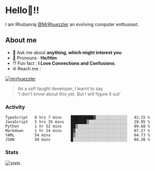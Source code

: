 
  
  
# Hello:wave:!!
I am Rhubanraj [@MrRhuezzler](https://github.com/MrRhuezzler) an evolving computer enthusiast.

## About me
<!-- - :sparkles: I'm currently working on [**de-viz**](https://github.com/MrRhuezzler/de-viz) -->
<!-- - :sparkles: Previously worked in [**Journal Management System**](https://manuscript.psgtech.ac.in) -->
<!-- - :book: I'm currently learning **Microservices Architecture** -->
- :speech_balloon: Ask me about **anything, which might interest you**
- :man: Pronouns : **He/Him**
- :interrobang: Fun fact : **I Love Connections and Confusions**.
- :globe_with_meridians: Reach me :  
  
[![mrrhuezzler](https://img.shields.io/badge/LinkedIn-0077B5?style=for-the-badge&logo=linkedin&logoColor=white)](https://www.linkedin.com/in/mrrhuezzler/)
<!--
### Interesting things, I found :bangbang:
-->
<!--
## Skills

## Drop a, Hi !
-->

<!-- 
Quotes
>  Always we overestimate the amount of work we can do in a day,  
>  and underestimate the amount we can do in our lifetime.
-->

> As a self taught developer, I learnt to say  
> 'I don't know about this yet, But I will figure it out'

### Activity
<!--START_SECTION:waka-->

```text
TypeScript   8 hrs 7 mins    ██████████▓░░░░░░░░░░░░░░   42.15 %
JavaScript   5 hrs 35 mins   ███████▒░░░░░░░░░░░░░░░░░   28.95 %
Python       1 hr 52 mins    ██▒░░░░░░░░░░░░░░░░░░░░░░   09.68 %
Markdown     1 hr 24 mins    █▓░░░░░░░░░░░░░░░░░░░░░░░   07.27 %
YAML         54 mins         █▒░░░░░░░░░░░░░░░░░░░░░░░   04.73 %
JSON         50 mins         █░░░░░░░░░░░░░░░░░░░░░░░░   04.38 %
```

<!--END_SECTION:waka-->

### Stats
![stats](https://github-readme-streak-stats.herokuapp.com/?user=MrRhuezzler)
